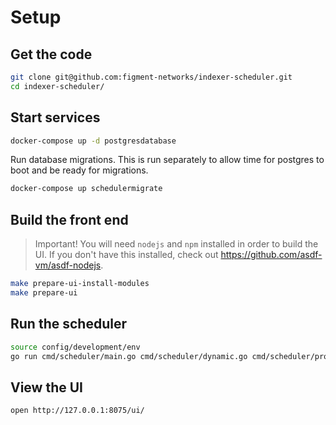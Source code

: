 # Setup

## Get the code

```sh
git clone git@github.com:figment-networks/indexer-scheduler.git
cd indexer-scheduler/
```

## Start services

```sh
docker-compose up -d postgresdatabase
```

Run database migrations. This is run separately to allow time for postgres to boot and be ready for migrations.

```sh
docker-compose up schedulermigrate
```

## Build the front end

> Important! You will need `nodejs` and `npm` installed in order to build the UI. If you don't have this installed, check out https://github.com/asdf-vm/asdf-nodejs.

```sh
make prepare-ui-install-modules
make prepare-ui
```

## Run the scheduler

```sh
source config/development/env
go run cmd/scheduler/main.go cmd/scheduler/dynamic.go cmd/scheduler/profiling.go
```

## View the UI

```sh
open http://127.0.0.1:8075/ui/
```